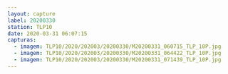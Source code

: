 ```yaml
---
layout: capture
label: 20200330
station: TLP10
date: 2020-03-31 06:07:15
capturas:
  - imagem: TLP10/2020/202003/20200330/M20200331_060715_TLP_10P.jpg
  - imagem: TLP10/2020/202003/20200330/M20200331_064422_TLP_10P.jpg
  - imagem: TLP10/2020/202003/20200330/M20200331_071439_TLP_10P.jpg
---
```

